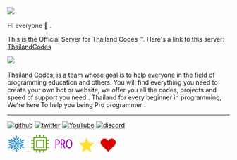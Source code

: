 <img src = "https://cdn.discordapp.com/attachments/1124967062381547530/1184598946497175572/New_Project_-_2022-10-25T121311.png?ex=6733c03d&is=67326ebd&hm=aa5659900c980cfc9a9c0f7f072da458ea256fb51f107e17ae4db07c452e23ae&" width="360">

Hi everyone :wave: .

This is the Official Server for Thailand Codes ™.
Here's a link to this server: [ThailandCodes](https://discord.gg/thailandcodes)

<img src = "https://cdn.discordapp.com/attachments/1124967062381547530/1184598986829602917/1.png?ex=6733c047&is=67326ec7&hm=90a5b2a0a84e57dd852f8d1ae50b752e37b1c67136776fe56554376876fdbb47&" width="360">

Thailand Codes, is a team whose goal is to help everyone in the field of programming education and others.
You will find everything you need to create your own bot or website, we offer you all the codes, projects and speed of support you need..
Thailand for every beginner in programming, We're here To help you being Pro programmer .

---

[<img src='https://cdn.jsdelivr.net/npm/simple-icons@3.0.1/icons/github.svg' alt='github' height='40'>](https://github.com/Thailandcodes1)  [<img src='https://cdn.jsdelivr.net/npm/simple-icons@3.0.1/icons/twitter.svg' alt='twitter' height='40'>](https://twitter.com/Thailandcodes)  [<img src='https://cdn.jsdelivr.net/npm/simple-icons@3.0.1/icons/youtube.svg' alt='YouTube' height='40'>](https://www.youtube.com/channel/Thailandcodes)  [<img src='https://cdn.jsdelivr.net/npm/simple-icons@3.0.1/icons/discord.svg' alt='discord' height='40'>](https://discord.gg/thailandcodes)  

<a href='https://archiveprogram.github.com/'><img src='https://raw.githubusercontent.com/acervenky/animated-github-badges/master/assets/acbadge.gif' width='40' height='40'></a> <a href='https://docs.github.com/en/developers'><img src='https://raw.githubusercontent.com/acervenky/animated-github-badges/master/assets/devbadge.gif' width='40' height='40'></a> <a href='https://github.com/pricing'><img src='https://raw.githubusercontent.com/acervenky/animated-github-badges/master/assets/pro.gif' width='40' height='40'></a> <a href='https://stars.github.com/'><img src='https://raw.githubusercontent.com/acervenky/animated-github-badges/master/assets/starbadge.gif' width='35' height='35'></a> <a href='https://docs.github.com/en/github/supporting-the-open-source-community-with-github-sponsors'><img src='https://raw.githubusercontent.com/acervenky/animated-github-badges/master/assets/sponsorbadge.gif' width='35' height='35'></a> 

